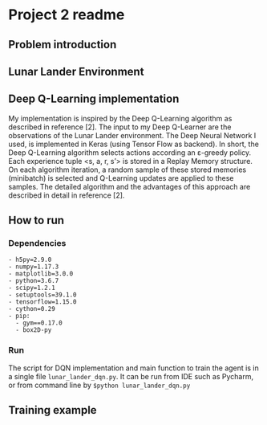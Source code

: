 # Project 2 readme

## Problem introduction



## Lunar Lander Environment

## Deep Q-Learning implementation

My implementation is inspired by the Deep Q-Learning algorithm as described in reference [2]. The input to my Deep Q-Learner are the observations of the Lunar Lander environment. The Deep Neural Network I used, is implemented in Keras (using Tensor Flow as backend). In short, the Deep Q-Learning algorithm selects actions according an ε-greedy policy. Each experience tuple <s, a, r, s’> is stored in a Replay Memory structure. On each algorithm iteration, a random sample of these stored memories (minibatch) is selected and Q-Learning updates are applied to these samples. The detailed algorithm and the advantages of this approach are described in detail in reference [2].

## How to run

### Dependencies

```
- h5py=2.9.0
- numpy=1.17.3
- matplotlib=3.0.0 
- python=3.6.7
- scipy=1.2.1
- setuptools=39.1.0
- tensorflow=1.15.0 
- cython=0.29
- pip:
  - gym==0.17.0
  - box2D-py 
```

### Run

The script for DQN implementation and main function to train the agent is in a single file `lunar_lander_dqn.py`. It can be run from IDE such as Pycharm, or from command line by `$python lunar_lander_dqn.py`

## Training example



